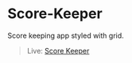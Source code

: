 # Score-Keeper
Score keeping app styled with grid.

> Live: [Score Keeper](https://mxzawadzki.github.io/Score-Keeper/)
